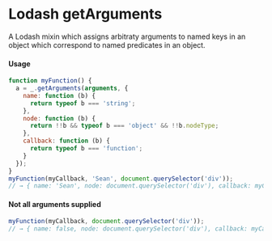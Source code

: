 # Lodash getArguments
A Lodash mixin which assigns arbitraty arguments to named keys in an object which correspond to named predicates in an object.

#### Usage

```javascript
function myFunction() {
  a = _.getArguments(arguments, {
    name: function (b) {
      return typeof b === 'string';
    },
    node: function (b) {
      return !!b && typeof b === 'object' && !!b.nodeType;
    },
    callback: function (b) {
      return typeof b === 'function';
    }
  });
}
myFunction(myCallback, 'Sean', document.querySelector('div'));
// → { name: 'Sean', node: document.querySelector('div'), callback: myCallback }
```

#### Not all arguments supplied

```javascript
myFunction(myCallback, document.querySelector('div'));
// → { name: false, node: document.querySelector('div'), callback: myCallback }
```
